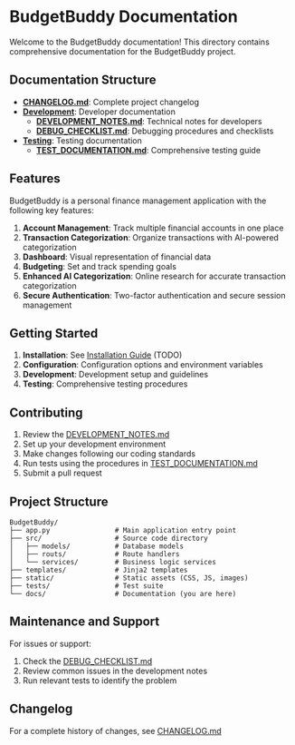 # BudgetBuddy Documentation

Welcome to the BudgetBuddy documentation! This directory contains comprehensive documentation for the BudgetBuddy project.

## Documentation Structure

- **[CHANGELOG.md](CHANGELOG.md)**: Complete project changelog
- **[Development](development/)**: Developer documentation
  - **[DEVELOPMENT_NOTES.md](development/DEVELOPMENT_NOTES.md)**: Technical notes for developers
  - **[DEBUG_CHECKLIST.md](development/DEBUG_CHECKLIST.md)**: Debugging procedures and checklists
- **[Testing](testing/)**: Testing documentation
  - **[TEST_DOCUMENTATION.md](testing/TEST_DOCUMENTATION.md)**: Comprehensive testing guide

## Features

BudgetBuddy is a personal finance management application with the following key features:

1. **Account Management**: Track multiple financial accounts in one place
2. **Transaction Categorization**: Organize transactions with AI-powered categorization
3. **Dashboard**: Visual representation of financial data
4. **Budgeting**: Set and track spending goals
5. **Enhanced AI Categorization**: Online research for accurate transaction categorization
6. **Secure Authentication**: Two-factor authentication and secure session management

## Getting Started

1. **Installation**: See [Installation Guide](installation.md) (TODO)
2. **Configuration**: Configuration options and environment variables
3. **Development**: Development setup and guidelines
4. **Testing**: Comprehensive testing procedures

## Contributing

1. Review the [DEVELOPMENT_NOTES.md](development/DEVELOPMENT_NOTES.md)
2. Set up your development environment
3. Make changes following our coding standards
4. Run tests using the procedures in [TEST_DOCUMENTATION.md](testing/TEST_DOCUMENTATION.md)
5. Submit a pull request

## Project Structure

```
BudgetBuddy/
├── app.py                # Main application entry point
├── src/                  # Source code directory
│   ├── models/           # Database models
│   ├── routs/            # Route handlers
│   └── services/         # Business logic services
├── templates/            # Jinja2 templates
├── static/               # Static assets (CSS, JS, images)
├── tests/                # Test suite
└── docs/                 # Documentation (you are here)
```

## Maintenance and Support

For issues or support:
1. Check the [DEBUG_CHECKLIST.md](development/DEBUG_CHECKLIST.md)
2. Review common issues in the development notes
3. Run relevant tests to identify the problem

## Changelog

For a complete history of changes, see [CHANGELOG.md](CHANGELOG.md) 